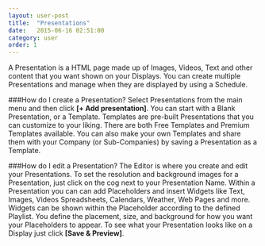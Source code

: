 ```yaml
---
layout: user-post
title:  "Presentations"
date:   2015-06-16 02:51:00
category: user
order: 1
---
```


A Presentation is a HTML page made up of Images, Videos, Text and other content that you want shown on your Displays.  You can create multiple Presentations and manage when they are displayed by using a Schedule.

###How do I create a Presentation?
Select Presentations from the main menu and then click **[+ Add presentation]**. You can start with a Blank Presentation, or a Template. Templates are pre-built Presentations that you can customize to your liking. There are both Free Templates and Premium Templates available. You can also make your own Templates and share them with your Company (or Sub-Companies) by saving a Presentation as a Template.

###How do I edit a Presentation?
The Editor is where you create and edit your Presentations. To set  the resolution and background images for a  Presentation, just click on the cog next to your Presentation Name. Within a  Presentation you can can add Placeholders and insert Widgets like Text, Images, Videos  Spreadsheets, Calendars, Weather, Web Pages and more. Widgets can be shown within the Placeholder according to the defined Playlist. You define the placement, size, and background for  how you want your Placeholders to appear. To see what your Presentation looks like on a  Display just click **[Save & Preview]**.

